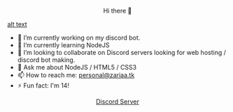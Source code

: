 <p align="center">Hi there 👋</p>

[alt text](https://github.com/Zariaa27/Zariaa27/blob/35d54b0a4171b6cc270f38104c39f2422f72632d/New%20Project%20(2).png)

- 🔭 I’m currently working on my discord bot.
- 🌱 I’m currently learning NodeJS
- 👯 I’m looking to collaborate on Discord servers looking for web hosting / discord bot making.
- 💬 Ask me about NodeJS / HTML5 / CSS3
- 📫 How to reach me: personal@zariaa.tk
- ⚡ Fun fact: I'm 14!

<p align="center">
  <a href="https://discord.gg/Ssgx8ZNapA">Discord Server</a>
</p>
